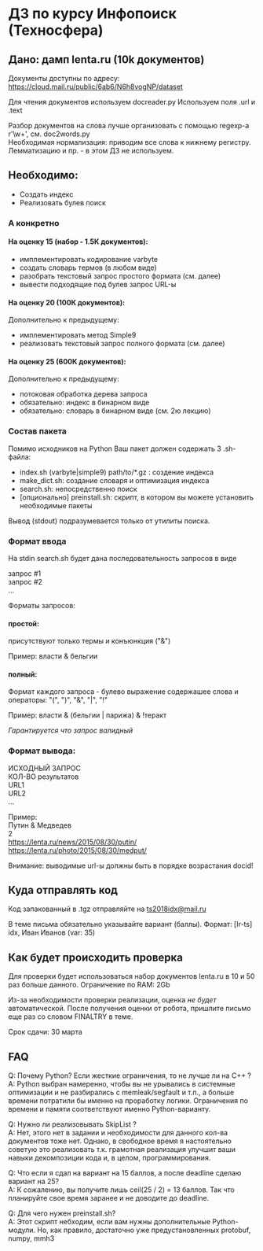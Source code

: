 # ДЗ по курсу Инфопоиск (Техносфера)

## Дано: дамп lenta.ru (10k документов)

Документы доступны по адресу: https://cloud.mail.ru/public/6ab6/N6h8vogNP/dataset

Для чтения документов используем docreader.py 
Используем поля .url и .text

Разбор документов на слова лучше организовать с помощью regexp-а r'\w+', см. doc2words.py  
Необходимая нормализация: приводим все слова к нижнему регистру.  
Лемматизацию и пр. - в этом ДЗ не используем.


## Необходимо:
- Создать индекс
- Реализовать булев поиск

### А конкретно

#### На оценку 15 (набор - 1.5К документов):
- имплементировать кодирование varbyte
- создать словарь термов (в любом виде)
- разобрать текстовый запрос простого формата (см. далее)
- вывести подходящие под булев запрос URL-ы

#### На оценку 20 (100К документов):
Дополнительно к предыдущему:
- имплементировать метод Simple9
- реализовать текстовый запрос полного формата (см. далее)

#### На оценку 25 (600К документов):
Дополнительно к предыдущему:
- потоковая обработка дерева запроса
- обязательно: индекс в бинарном виде
- обязательно: словарь в бинарном виде (см. 2ю лекцию)

### Состав пакета

Помимо исходников на Python Ваш пакет должен содержать 3 .sh-файла:

- index.sh (varbyte|simple9) path/to/\*.gz : создение индекса
- make\_dict.sh: создание словаря и оптимизация индекса
- search.sh: непосредственно поиск
- [опционально] preinstall.sh: скрипт, в котором вы можете установить необходимые пакеты


Вывод (stdout) подразумевается только от утилиты поиска.

### Формат ввода

На stdin search.sh будет дана последовательность запросов в виде

запрос #1<br/>
запрос #2<br/>
...

Форматы запросов:

#### простой:
присутствуют только термы и конъюнкция ("&")

Пример: власти & бельгии

#### полный:
Формат каждого запроса - булево выражение содержашее слова и операторы: "(", ")", "&", "|", "!"

Пример: власти & (бельгии | парижа) & !теракт

*Гарантируется что запрос валидный*


### Формат вывода:
ИСХОДНЫЙ ЗАПРОС<br/>
КОЛ-ВО результатов<br/>
URL1<br/>
URL2<br/>
...

Пример:<br/>
Путин & Медведев<br/>
2<br/>
https://lenta.ru/news/2015/08/30/putin/<br/>
https://lenta.ru/photo/2015/08/30/medput/

Внимание: выводимые url-ы должны быть в порядке возрастания docid!

## Куда отправлять код
Код запакованный в .tgz отправляйте на ts2018idx@mail.ru

В теме письма обязательно указывайте вариант (баллы). Формат: [Ir-ts] idx, Иван Иванов (var: 35)
## Как будет происходить проверка

Для проверки будет использоваться набор документов lenta.ru в 10 и 50 раз больше данного.
Ограничение по RAM: 2Gb

Из-за необходимости проверки реализации, оценка *не будет* автоматической.
После получения оценки от робота, пришлите письмо еще раз со словом FINALTRY в теме.

Срок сдачи: 30 марта<br/>

## FAQ
Q: Почему Python? Если жесткие ограничения, то не лучше ли на C++ ?<br/>
A: Python выбран намеренно, чтобы вы не урывались в системные оптимизации и не разбирались с memleak/segfault и т.п., а больше времени потратили бы именно на проработку логики. Ограничения по времени и памяти соответствуют именно Python-варианту.
  
Q: Нужно ли реализовывать SkipList ?<br/>
A: Нет, этого нет в задании и необходимости для данного кол-ва документов тоже нет. Однако, в свободное время я настоятельно советую это реализовать т.к. грамотная реализация улучшит ваши навыки декомпозиции кода и, в целом, программирования.
  
Q: Что если я сдал на вариант на 15 баллов, а после deadline сделаю вариант на 25?<br/>
A: К сожалению, вы получите лишь ceil(25 / 2) = 13 баллов. Так что планируйте свое время заранее и не доводите до deadline.
  
Q: Для чего нужен preinstall.sh?<br/>
A: Этот скрипт небходим, если вам нужны дополнительные Python-модули. Но, как правило, достаточно уже предустановленных protobuf, numpy, mmh3
